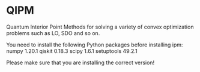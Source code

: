 # QIPM
Quantum Interior Point Methods for solving a variety of convex optimization problems such as LO, SDO and so on.

You need to install the following Python packages before installing ipm: numpy 1.20.1 qiskit 0.18.3 scipy 1.6.1 setuptools 49.2.1

Please make sure that you are installing the correct version!
